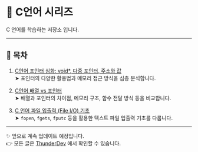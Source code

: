 # 📘 C언어 시리즈

C 언어를 학습하는 저장소 입니다.

---

## 📝 목차

1. [C언어 포인터 심화: void\*, 다중 포인터, 주소와 값](https://study.thunderlab-blog.com/posts/20250822-c-pointer-advanced)  
   ➤ 포인터의 다양한 활용법과 메모리 접근 방식을 심층 분석합니다.

2. [C언어 배열 vs 포인터](https://study.thunderlab-blog.com/posts/20250822-c-array-vs-pointer)  
   ➤ 배열과 포인터의 차이점, 메모리 구조, 함수 전달 방식 등을 비교합니다.

3. [C 언어 파일 입출력 (File I/O) 기초](https://study.thunderlab-blog.com/posts/20250826-c-file-io)  
   ➤ `fopen`, `fgets`, `fputc` 등을 활용한 텍스트 파일 입출력 기초를 다룹니다.

---

✨ 앞으로 계속 업데이트 예정입니다.  
👉 모든 글은 [ThunderDev](https://study.thunderlab-blog.com) 에서 확인할 수 있습니다.
